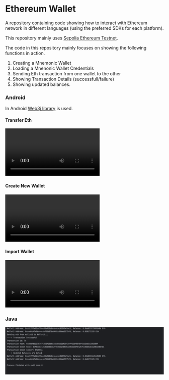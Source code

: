 # Ethereum Wallet

A repository containing code showing how to interact with Ethereum network in different languages (using the preferred SDKs for each platform).

This repository mainly uses [Sepolia Ethereum Testnet](https://sepolia.etherscan.io/).

The code in this repository mainly focuses on showing the following functions in action.

1. Creating a Mnemonic Wallet
2. Loading a Mnenonic Wallet Credentials
3. Sending Eth transaction from one wallet to the other
4. Showing Transaction Details (successfull/failure)
5. Showing updated balances.

### Android
In Android [Web3j library](https://github.com/hyperledger/web3j) is used. 

#### Transfer Eth
![Transfer Eth](docs/transfer-eth.mov) 

#### Create New Wallet
![Create Wallet](docs/generate-new-wallet.mp4)

#### Import Wallet
![Import Wallet](docs/import-wallet.mp4)

### Java

![java](docs/java.png)